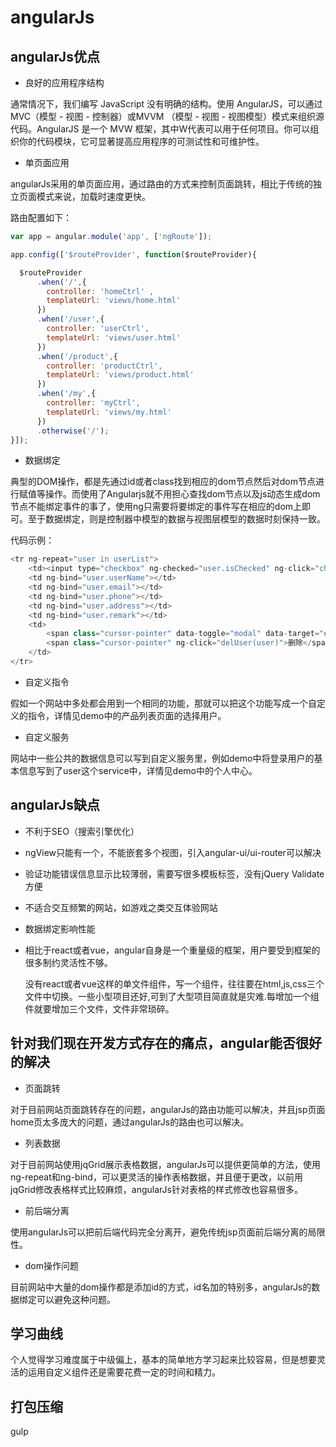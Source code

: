# angularJs

## angularJs优点

* 良好的应用程序结构

通常情况下，我们编写 JavaScript 没有明确的结构。使用 AngularJS，可以通过MVC（模型 - 视图 - 控制器）或MVVM （模型 - 视图 - 视图模型）模式来组织源代码。AngularJS 是一个 MVW 框架，其中W代表可以用于任何项目。你可以组织你的代码模块，它可显著提高应用程序的可测试性和可维护性。

* 单页面应用

angularJs采用的单页面应用，通过路由的方式来控制页面跳转，相比于传统的独立页面模式来说，加载时速度更快。

路由配置如下：

```javascript
var app = angular.module('app', ['ngRoute']);

app.config(['$routeProvider', function($routeProvider){

  $routeProvider
      .when('/',{
        controller: 'homeCtrl' ,
        templateUrl: 'views/home.html'
      })
      .when('/user',{
        controller: 'userCtrl',
        templateUrl: 'views/user.html'
      })
      .when('/product',{
        controller: 'productCtrl',
        templateUrl: 'views/product.html'
      })
      .when('/my',{
        controller: 'myCtrl',
        templateUrl: 'views/my.html'
      })
      .otherwise('/');
}]);
```

* 数据绑定

典型的DOM操作，都是先通过id或者class找到相应的dom节点然后对dom节点进行赋值等操作。而使用了Angularjs就不用担心查找dom节点以及js动态生成dom节点不能绑定事件的事了，使用ng只需要将要绑定的事件写在相应的dom上即可。至于数据绑定，则是控制器中模型的数据与视图层模型的数据时刻保持一致。

代码示例：

```javascript
<tr ng-repeat="user in userList">
    <td><input type="checkbox" ng-checked="user.isChecked" ng-click="checkOne(user)"></td>
    <td ng-bind="user.userName"></td>
    <td ng-bind="user.email"></td>
    <td ng-bind="user.phone"></td>
    <td ng-bind="user.address"></td>
    <td ng-bind="user.remark"></td>
    <td>
        <span class="cursor-pointer" data-toggle="modal" data-target="#viewUser" ng-click="viewUserInfo(user)">查看</span>
        <span class="cursor-pointer" ng-click="delUser(user)">删除</span>
    </td>
</tr>
```

* 自定义指令

假如一个网站中多处都会用到一个相同的功能，那就可以把这个功能写成一个自定义的指令，详情见demo中的产品列表页面的选择用户。

* 自定义服务

网站中一些公共的数据信息可以写到自定义服务里，例如demo中将登录用户的基本信息写到了user这个service中，详情见demo中的个人中心。

## angularJs缺点

* 不利于SEO（搜索引擎优化）

* ngView只能有一个，不能嵌套多个视图，引入angular-ui/ui-router可以解决

* 验证功能错误信息显示比较薄弱，需要写很多模板标签，没有jQuery Validate方便

* 不适合交互频繁的网站，如游戏之类交互体验网站

* 数据绑定影响性能

* 相比于react或者vue，angular自身是一个重量级的框架，用户要受到框架的很多制约灵活性不够。

	没有react或者vue这样的单文件组件，写一个组件，往往要在html,js,css三个文件中切换。一些小型项目还好,可到了大型项目简直就是灾难.每增加一个组件就要增加三个文件，文件非常琐碎。

## 针对我们现在开发方式存在的痛点，angular能否很好的解决

* 页面跳转

对于目前网站页面跳转存在的问题，angularJs的路由功能可以解决，并且jsp页面home页太多庞大的问题，通过angularJs的路由也可以解决。

* 列表数据

对于目前网站使用jqGrid展示表格数据，angularJs可以提供更简单的方法，使用ng-repeat和ng-bind，可以更灵活的操作表格数据，并且便于更改，以前用jqGrid修改表格样式比较麻烦，angularJs针对表格的样式修改也容易很多。

* 前后端分离

使用angularJs可以把前后端代码完全分离开，避免传统jsp页面前后端分离的局限性。

* dom操作问题

目前网站中大量的dom操作都是添加id的方式，id名加的特别多，angularJs的数据绑定可以避免这种问题。

## 学习曲线

个人觉得学习难度属于中级偏上，基本的简单地方学习起来比较容易，但是想要灵活的运用自定义组件还是需要花费一定的时间和精力。

## 打包压缩

gulp



	


